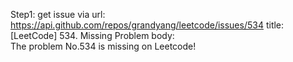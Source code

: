 Step1: get issue via url: https://api.github.com/repos/grandyang/leetcode/issues/534 
 title:[LeetCode] 534. Missing Problem 
 body:  
 The problem No.534 is missing on Leetcode!